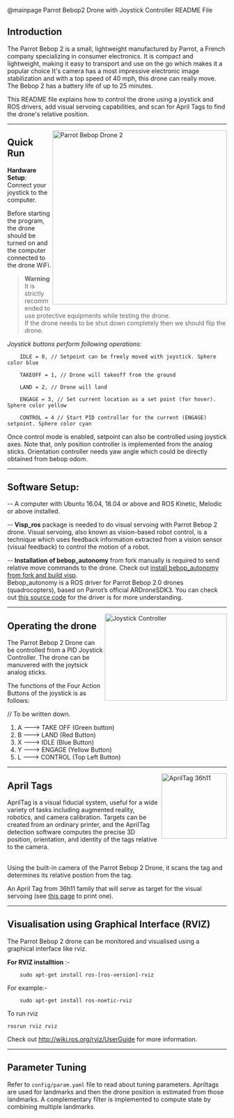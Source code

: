 @mainpage Parrot Bebop2 Drone with Joystick Controller README File


## Introduction

The Parrot Bebop 2 is a small, lightweight manufactured by Parrot, a French company specializing in consumer electronics. It is compact and lightweight, making it easy to transport and use on the go which makes it a popular choice 
It's camera has a most impressive electronic image stabilization and with a top speed of 40 mph, this drone can really move. The Bebop 2 has a battery life of up to 25 minutes. <br>

This README file explains how to control the drone using a joystick and ROS drivers, add visual servoing capabilities, and scan for April Tags to find the drone's relative position.

-----------------------------------------
<img align="right" width="400" height="400" alt="Parrot Bebop Drone 2" src="http://wiki.ros.org/visp_ros/Tutorials/How%20to%20do%20visual%20servoing%20with%20Parrot%20Bebop%202%20drone%20and%20visp_ros?action=AttachFile&do=get&target=img-bebop2.jpg">


## Quick Run

**Hardware Setup**: 
Connect your joystick to the computer. <br>


Before starting the program, the drone should be turned on and the computer connected to the drone WiFi.

> **Warning**
> It is strictly recommended to use protective equipments while testing the drone. <br>
If the drone needs to be shut down completely then we should flip the drone.


*Joystick buttons perform following operations*:

```angular2html
    IDLE = 0, // Setpoint can be freely moved with joystick. Sphere color blue

    TAKEOFF = 1, // Drone will takeoff from the ground
    
    LAND = 2, // Drone will land

    ENGAGE = 3, // Set current location as a set point (for hover). Sphere color yellow

    CONTROL = 4 // Start PID controller for the current (ENGAGE) setpoint. Sphere color cyan
```

Once control mode is enabled, setpoint can also be controlled using joystick axes.
Note that, only position controller is implemented from the analog sticks. 
Orientation controller needs yaw angle which could be directly obtained from bebop odom.

------------------------------------------


## Software Setup:

-- A computer with Ubuntu 16.04, 18.04 or above and ROS Kinetic, Melodic or above installed.

-- **Visp_ros** package is needed to do visual servoing with Parrot Bebop 2 drone. Visual servoing, also known as vision-based robot control, is a technique which uses feedback information extracted from a vision sensor (visual feedback) to control the motion of a robot.

-- **Installation of bebop_autonomy** from fork manually is required to send relative move commands to the drone. Check out [install bebop_autonomy from fork and build visp](http://wiki.ros.org/visp_ros/Tutorials/How%20to%20do%20visual%20servoing%20with%20Parrot%20Bebop%202%20drone%20and%20visp_ros). <br>
Bebop_autonomy is a ROS driver for Parrot Bebop 2.0 drones (quadrocopters), based on Parrot’s official ARDroneSDK3. You can check out [this source code](https://github.com/AutonomyLab/bebop_autonomy) for the driver is for more understanding.

---------------------------------------------


<img align="right" width="280" height="200" alt="Joystick Controller" src="https://resource.logitech.com/content/dam/gaming/en/products/f710/f710-gallery-1.png">

## Operating the drone


The Parrot Bebop 2 Drone can be controlled from a PID Joystick Controller. The drone can be manuvered with the joytsick analog sticks. 

The functions of the Four Action Buttons of the joystick is as follows:
 
// To be written down. 

1.  A   ---> TAKE OFF (Green button)
2.  B   ---> LAND (Red Button)
3.  X   ---> IDLE (Blue Button)
4.  Y   ---> ENGAGE (Yellow Button)
5.  L   ---> CONTROL (Top Left Button) 

---------------------------------------------

<img align="right" width="150" height="150" alt="AprilTag 36h11" src="https://berndpfrommer.github.io/tagslam_web/media/tag_36h11.png">

## April Tags


AprilTag is a visual fiducial system, useful for a wide variety of tasks including augmented reality, robotics, and camera calibration. 
Targets can be created from an ordinary printer, and the AprilTag detection software computes the precise 3D position, orientation, and identity of the tags relative to the camera. <br><br>

Using the built-in camera of the Parrot Bebop 2 Drone, it scans the tag and determines its relative postion from the tag. <br>


An April Tag from 36h11 family that will serve as target for the visual servoing (see [this page](https://visp-doc.inria.fr/doxygen/visp-daily/tutorial-franka-pbvs.html#franka_prereq_target) to print one).



---------------------------------------------

## Visualisation using Graphical Interface (RVIZ)

The Parrot Bebop 2 drone can be monitored and visualised using a graphical interface like rviz. <br>

**For RVIZ installtion** :-
```
    sudo apt-get install ros-[ros-version]-rviz 
```

For example:-
```
    sudo apt-get install ros-noetic-rviz
```

To run rviz 
```
rosrun rviz rviz

```

Check out http://wiki.ros.org/rviz/UserGuide for more information.

-----------------------------------------------

## Parameter Tuning

Refer to ``config/param.yaml`` file to read about tuning parameters.
Apriltags are used for landmarks and then
the drone position is estimated from those landmarks.
A complementary filter is implemented to compute state by combining multiple landmarks.
